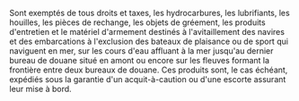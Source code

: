Sont exemptés de tous droits et taxes, les
hydrocarbures, les lubrifiants, les houilles, les pièces de rechange,
les objets de gréement, les produits d'entretien et le matériel
d'armement destinés à l'avitaillement des navires et des embarcations à
l'exclusion des bateaux de plaisance ou de sport qui naviguent en mer,
sur les cours d'eau affluant à la mer jusqu'au dernier bureau de
douane situé en amont ou encore sur les fleuves formant la frontière
entre deux bureaux de douane.
Ces produits sont, le cas échéant, expédiés sous la garantie d'un
acquit-à-caution ou d'une escorte assurant leur mise à bord.